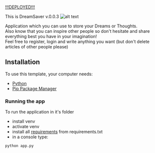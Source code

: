 [!!!DEPLOYED!!!](https://dreamsaver.herokuapp.com/)  
  
This is DreamSaver v.0.0.3 
![alt text][logo]

[logo]: https://simpleicon.com/wp-content/uploads/drill.png "DreamSaver"
 
Application which you can use to store your Dreams or Thoughts.  
Also know that you can inspire other people so don't hesitate and share everything best you have in your imagination!  
Feel free to register, login and write anything you want (but don't delete articles of other people please)

## Installation

To use this template, your computer needs:

- [Python](https://python.org)
- [Pip Package Manager](https://pypi.python.org/pypi)

### Running the app

To run the application in it's folder
- install venv
- activate venv
- install all [requirements](requirements.txt) from requirements.txt
- in a console type:
```bash
python app.py
```